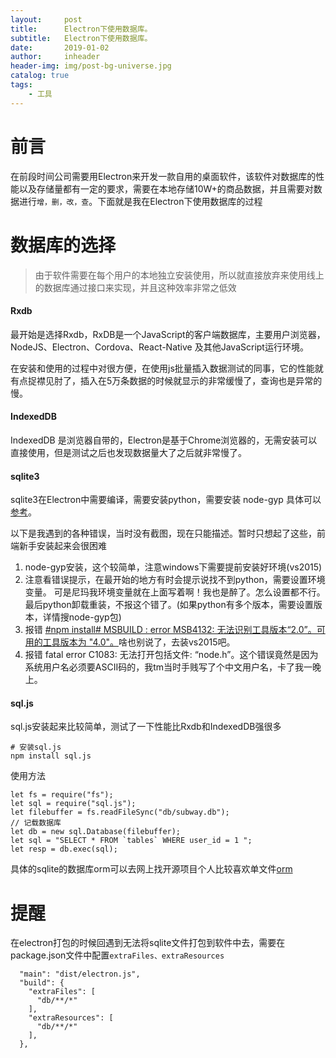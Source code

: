 ```yaml
---
layout:     post
title:      Electron下使用数据库。
subtitle:   Electron下使用数据库。
date:       2019-01-02
author:     inheader
header-img: img/post-bg-universe.jpg
catalog: true
tags:
    - 工具
---
```




# 前言

在前段时间公司需要用Electron来开发一款自用的桌面软件，该软件对数据库的性能以及存储量都有一定的要求，需要在本地存储10W+的商品数据，并且需要对数据进行`增，删，改，查`。下面就是我在Electron下使用数据库的过程



# 数据库的选择

> 由于软件需要在每个用户的本地独立安装使用，所以就直接放弃来使用线上的数据库通过接口来实现，并且这种效率非常之低效

#### Rxdb 

最开始是选择Rxdb，RxDB是一个JavaScript的客户端数据库，主要用户浏览器，NodeJS、Electron、Cordova、React-Native 及其他JavaScript运行环境。

在安装和使用的过程中对很方便，在使用js批量插入数据测试的同事，它的性能就有点捉襟见肘了，插入在5万条数据的时候就显示的非常缓慢了，查询也是异常的慢。



#### IndexedDB

IndexedDB 是浏览器自带的，Electron是基于Chrome浏览器的，无需安装可以直接使用，但是测试之后也发现数据量大了之后就非常慢了。



#### sqlite3

sqlite3在Electron中需要编译，需要安装python，需要安装 node-gyp 具体可以[参考](https://my.oschina.net/dtdths/blog/1614712)。

以下是我遇到的各种错误，当时没有截图，现在只能描述。暂时只想起了这些，前端新手安装起来会很困难

1. node-gyp安装，这个较简单，注意windows下需要提前安装好环境(vs2015)
2. 注意看错误提示，在最开始的地方有时会提示说找不到python，需要设置环境变量。  可是尼玛我环境变量就在上面写着啊！我也是醉了。怎么设置都不行。最后python卸载重装，不报这个错了。(如果python有多个版本，需要设置版本，详情搜node-gyp包)
3. 报错  [#npm install# MSBUILD : error MSB4132: 无法识别工具版本“2.0”。可用的工具版本为 "4.0"。](http://www.cnblogs.com/iTlijun/p/8193588.html)啥也别说了，去装vs2015吧。
4. 报错 fatal error C1083: 无法打开包括文件: “node.h”。这个错误竟然是因为系统用户名必须要ASCII码的，我tm当时手贱写了个中文用户名，卡了我一晚上。



#### sql.js

sql.js安装起来比较简单，测试了一下性能比Rxdb和IndexedDB强很多

```
# 安装sql.js
npm install sql.js
```

使用方法

```
let fs = require("fs");
let sql = require("sql.js");
let filebuffer = fs.readFileSync("db/subway.db");
// 记载数据库
let db = new sql.Database(filebuffer);
let sql = "SELECT * FROM `tables` WHERE user_id = 1 ";
let resp = db.exec(sql);
```

具体的sqlite的数据库orm可以去网上找开源项目个人比较喜欢单文件[orm](https://github.com/mhackiewicz/sqlite-orm-js)



# 提醒

在electron打包的时候回遇到无法将sqlite文件打包到软件中去，需要在package.json文件中配置`extraFiles、extraResources`

```
  "main": "dist/electron.js",
  "build": {
    "extraFiles": [
      "db/**/*"
    ],
    "extraResources": [
      "db/**/*"
    ],
  },
```














